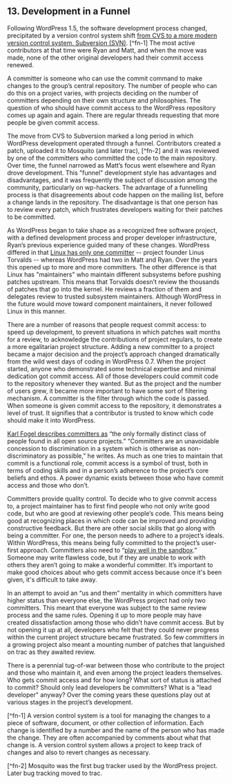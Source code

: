 ## 13. Development in a Funnel

Following WordPress 1.5, the software development process changed, precipitated by a version control system shift <a href="http://lists.wordpress.org/pipermail/hackers/2005-February/004078.html">from CVS to a more modern version control system, Subversion (SVN)</a>. [^fn-1] The most active contributors at that time were Ryan and Matt, and when the move was made, none of the other original developers had their commit access renewed.

A committer is someone who can use the commit command to make changes to the group’s central repository. The number of people who can do this on a project varies, with projects deciding on the number of committers depending on their own structure and philosophies. The question of who should have commit access to the WordPress repository comes up again and again. There are regular threads requesting that more people be given commit access. 

The move from CVS to Subversion marked a long period in which WordPress development operated through a funnel. Contributors created a patch, uploaded it to Mosquito (and later trac), [^fn-2] and it was reviewed by one of the committers who committed the code to the main repository. Over time, the funnel narrowed as Matt’s focus went elsewhere and Ryan drove development. This "funnel" development style has advantages and disadvantages, and it was frequently the subject of discussion among the community, particularly on wp-hackers. The advantage of a funnelling process is that disagreements about code happen on the mailing list, before a change lands in the repository. The disadvantage is that one person has to review every patch, which frustrates developers waiting for their patches to be committed.

As WordPress began to take shape as a recognized free software project, with a defined development process and proper developer infrastructure, Ryan’s previous experience guided many of these changes. WordPress differed in that <a href="http://www.linuxfoundation.org/content/23-how-patches-get-kernel">Linux has only one committer</a> -- project founder Linus Torvalds -- whereas WordPress had two in Matt and Ryan. Over the years this opened up to more and more committers. The other difference is that Linux has "maintainers" who maintain different subsystems before pushing patches upstream. This means that Torvalds doesn’t review the thousands of patches that go into the kernel. He reviews a fraction of them and delegates review to trusted subsystem maintainers. Although WordPress in the future would move toward component maintainers, it never followed Linux in this manner.

There are a number of reasons that people request commit access: to speed up development, to prevent situations in which patches wait months for a review, to acknowledge the contributions of project regulars, to create a more egalitarian project structure. Adding a new committer to a project became a major decision and the project’s approach changed dramatically from the wild west days of coding in WordPress 0.7. When the project started, anyone who demonstrated some technical expertise and minimal dedication got commit access. All of those developers could commit code to the repository whenever they wanted. But as the project and the number of users grew, it became more important to have some sort of filtering mechanism. A committer is the filter through which the code is passed. When someone is given commit access to the repository, it demonstrates a level of trust. It signifies that a contributor is trusted to know which code should make it into WordPress.

<a href="http://producingoss.com/en/producingoss.html#committers">Karl Fogel describes committers as</a> “the only formally distinct class of people found in all open source projects.” “Committers are an unavoidable concession to discrimination in a system which is otherwise as non-discriminatory as possible,” he writes. As much as one tries to maintain that commit is a functional role, commit access is a symbol of trust, both in terms of coding skills and in a person’s adherence to the project’s core beliefs and ethos. A power dynamic exists between those who have commit access and those who don’t.

Committers provide quality control. To decide who to give commit access to, a project maintainer has to first find people who not only write good code, but who are good at reviewing other people’s code. This means being good at recognizing places in which code can be improved and providing constructive feedback. But there are other social skills that go along with being a committer. For one, the person needs to adhere to a project’s ideals. Within WordPress, this means being fully committed to the project’s user-first approach. Committers also need to “<a href="http://producingoss.com/en/committers.html#choosing-committers">play well in the sandbox</a>.” Someone may write flawless code, but if they are unable to work with others they aren’t going to make a wonderful committer. It’s important to make good choices about who gets commit access because once it's been given, it's difficult to take away.

In an attempt to avoid an “us and them” mentality in which committers have higher status than everyone else, the WordPress project had only two committers. This meant that everyone was subject to the same review process and the same rules. Opening it up to more people may have created dissatisfaction among those who didn’t have commit access. But by not opening it up at all, developers who felt that they could never progress within the current project structure became frustrated. So few committers in a growing project also meant a mounting number of patches that languished on trac as they awaited review. 

There is a perennial tug-of-war between those who contribute to the project and those who maintain it, and even among the project leaders themselves. Who gets commit access and for how long? What sort of status is attached to commit? Should only lead developers be committers? What is a "lead developer" anyway? Over the coming years these questions play out at various stages in the project’s development. 

[^fn-1] A version control system is a tool for managing the changes to a piece of software, document, or other collection of information. Each change is identified by a number and the name of the person who has made the change. They are often accompanied by comments about what that change is. A version control system allows a project to keep track of changes and also to revert changes as necessary.

[^fn-2] Mosquito was the first bug tracker used by the WordPress project. Later bug tracking moved to trac.
